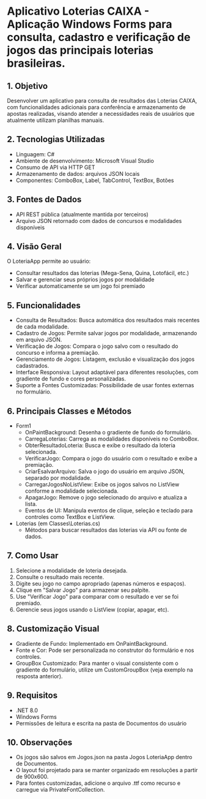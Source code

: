 # Aplicativo Loterias CAIXA - Aplicação Windows Forms para consulta, cadastro e verificação de jogos das principais loterias brasileiras.
## 1. Objetivo

Desenvolver um aplicativo para consulta de resultados das Loterias CAIXA, com funcionalidades adicionais para conferência e armazenamento de apostas realizadas, visando atender a necessidades reais de usuários que atualmente utilizam planilhas manuais.

## 2. Tecnologias Utilizadas

- Linguagem: C#
- Ambiente de desenvolvimento: Microsoft Visual Studio
- Consumo de API via HTTP GET
- Armazenamento de dados: arquivos JSON locais
- Componentes: ComboBox, Label, TabControl, TextBox, Botões

## 3. Fontes de Dados

- API REST pública (atualmente mantida por terceiros)
- Arquivo JSON retornado com dados de concursos e modalidades disponíveis

## 4. Visão Geral

O LoteriaApp permite ao usuário:
- Consultar resultados das loterias (Mega-Sena, Quina, Lotofácil, etc.)
- Salvar e gerenciar seus próprios jogos por modalidade
- Verificar automaticamente se um jogo foi premiado

## 5. Funcionalidades

- Consulta de Resultados: Busca automática dos resultados mais recentes de cada modalidade.
- Cadastro de Jogos: Permite salvar jogos por modalidade, armazenando em arquivo JSON.
- Verificação de Jogos: Compara o jogo salvo com o resultado do concurso e informa a premiação.
- Gerenciamento de Jogos: Listagem, exclusão e visualização dos jogos cadastrados.
- Interface Responsiva: Layout adaptável para diferentes resoluções, com gradiente de fundo e cores personalizadas.
- Suporte a Fontes Customizadas: Possibilidade de usar fontes externas no formulário.

## 6. Principais Classes e Métodos
- Form1
  -	OnPaintBackground: Desenha o gradiente de fundo do formulário.
  -	CarregaLoterias: Carrega as modalidades disponíveis no ComboBox.
  -	ObterResultadoLoteria: Busca e exibe o resultado da loteria selecionada.
  -	VerificarJogo: Compara o jogo do usuário com o resultado e exibe a premiação.
  -	CriarEsalvarArquivo: Salva o jogo do usuário em arquivo JSON, separado por modalidade.
  -	CarregarJogosNoListView: Exibe os jogos salvos no ListView conforme a modalidade selecionada.
  -	ApagarJogo: Remove o jogo selecionado do arquivo e atualiza a lista.
  -	Eventos de UI: Manipula eventos de clique, seleção e teclado para controles como TextBox e ListView.
- Loterias (em Classes\Loterias.cs)
  -	Métodos para buscar resultados das loterias via API ou fonte de dados.

## 7. Como Usar
1.	Selecione a modalidade de loteria desejada.
2.	Consulte o resultado mais recente.
3.	Digite seu jogo no campo apropriado (apenas números e espaços).
4.	Clique em "Salvar Jogo" para armazenar seu palpite.
5.	Use "Verificar Jogo" para comparar com o resultado e ver se foi premiado.
6.	Gerencie seus jogos usando o ListView (copiar, apagar, etc).

## 8. Customização Visual
- Gradiente de Fundo: Implementado em OnPaintBackground.
- Fonte e Cor: Pode ser personalizada no construtor do formulário e nos controles.
- GroupBox Customizado: Para manter o visual consistente com o gradiente do formulário, utilize um CustomGroupBox (veja exemplo na resposta anterior).

## 9. Requisitos
- .NET 8.0
- Windows Forms
- Permissões de leitura e escrita na pasta de Documentos do usuário

## 10. Observações
- Os jogos são salvos em Jogos.json na pasta Jogos LoteriaApp dentro de Documentos.
- O layout foi projetado para se manter organizado em resoluções a partir de 900x600.
- Para fontes customizadas, adicione o arquivo .ttf como recurso e carregue via PrivateFontCollection.
